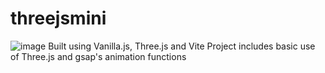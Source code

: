 # threejsmini
![image](https://github.com/yleeyilin/threejsmini/assets/116061001/b502ecbe-f5d4-4712-b3ba-be6c941a9e91)
Built using Vanilla.js, Three.js and Vite 
Project includes basic use of Three.js and gsap's animation functions 
